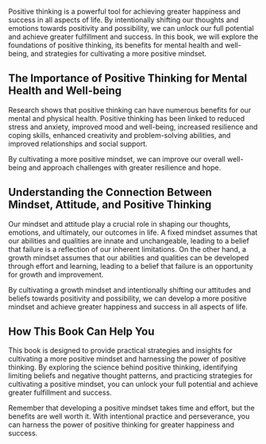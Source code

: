 
Positive thinking is a powerful tool for achieving greater happiness and success in all aspects of life. By intentionally shifting our thoughts and emotions towards positivity and possibility, we can unlock our full potential and achieve greater fulfillment and success. In this book, we will explore the foundations of positive thinking, its benefits for mental health and well-being, and strategies for cultivating a more positive mindset.

The Importance of Positive Thinking for Mental Health and Well-being
--------------------------------------------------------------------

Research shows that positive thinking can have numerous benefits for our mental and physical health. Positive thinking has been linked to reduced stress and anxiety, improved mood and well-being, increased resilience and coping skills, enhanced creativity and problem-solving abilities, and improved relationships and social support.

By cultivating a more positive mindset, we can improve our overall well-being and approach challenges with greater resilience and hope.

Understanding the Connection Between Mindset, Attitude, and Positive Thinking
-----------------------------------------------------------------------------

Our mindset and attitude play a crucial role in shaping our thoughts, emotions, and ultimately, our outcomes in life. A fixed mindset assumes that our abilities and qualities are innate and unchangeable, leading to a belief that failure is a reflection of our inherent limitations. On the other hand, a growth mindset assumes that our abilities and qualities can be developed through effort and learning, leading to a belief that failure is an opportunity for growth and improvement.

By cultivating a growth mindset and intentionally shifting our attitudes and beliefs towards positivity and possibility, we can develop a more positive mindset and achieve greater happiness and success in all aspects of life.

How This Book Can Help You
--------------------------

This book is designed to provide practical strategies and insights for cultivating a more positive mindset and harnessing the power of positive thinking. By exploring the science behind positive thinking, identifying limiting beliefs and negative thought patterns, and practicing strategies for cultivating a positive mindset, you can unlock your full potential and achieve greater fulfillment and success.

Remember that developing a positive mindset takes time and effort, but the benefits are well worth it. With intentional practice and perseverance, you can harness the power of positive thinking for greater happiness and success.
